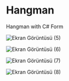 # Hangman
Hangman with C# Form

![Ekran Görüntüsü (5)](https://github.com/alistenci/Hangman/assets/67862670/f05eee6e-1495-411f-a6e4-52790481266a)

![Ekran Görüntüsü (6)](https://github.com/alistenci/Hangman/assets/67862670/f2e609af-3f3d-4927-98ae-cd3c41d6458d)

![Ekran Görüntüsü (7)](https://github.com/alistenci/Hangman/assets/67862670/7a24f302-2f8e-488b-99f6-6c931e7842a1)

![Ekran Görüntüsü (8)](https://github.com/alistenci/Hangman/assets/67862670/1a42e3ce-af31-434f-ace1-d448d3b20e45)
